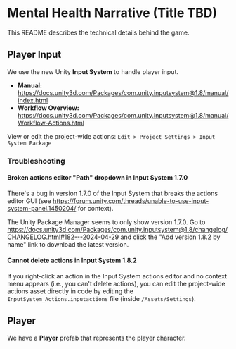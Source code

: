 # Mental Health Narrative (Title TBD)

This README describes the technical details behind the game.

## Player Input

We use the new Unity **Input System** to handle player input.

* **Manual:** https://docs.unity3d.com/Packages/com.unity.inputsystem@1.8/manual/index.html
* **Workflow Overview:** https://docs.unity3d.com/Packages/com.unity.inputsystem@1.8/manual/Workflow-Actions.html

View or edit the project-wide actions: `Edit > Project Settings > Input System Package`

### Troubleshooting

#### Broken actions editor "Path" dropdown in Input System 1.7.0

There's a bug in version 1.7.0 of the Input System that breaks the actions editor GUI
(see https://forum.unity.com/threads/unable-to-use-input-system-panel.1450204/ for context).

The Unity Package Manager seems to only show version 1.7.0.
Go to https://docs.unity3d.com/Packages/com.unity.inputsystem@1.8/changelog/CHANGELOG.html#182---2024-04-29
and click the "Add version 1.8.2 by name" link to download the latest version.

#### Cannot delete actions in Input System 1.8.2

If you right-click an action in the Input System actions editor and no context menu appears (i.e., you can't delete actions),
you can edit the project-wide actions asset directly in code by editing the `InputSystem_Actions.inputactions` file (inside `/Assets/Settings`).

## Player

We have a **Player** prefab that represents the player character.
